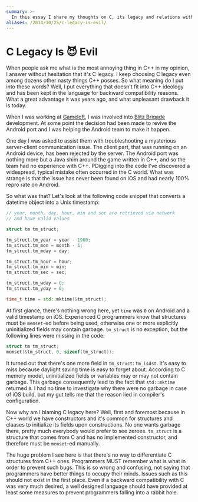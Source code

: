 ```yaml
---
summary: >-
  In this essay I share my thoughts on C, its legacy and relations with C++.
aliases: /2014/10/25/c-legacy-is-evil/
---
```


C Legacy Is 😈 Evil
===================

When people ask me what is the most annoying thing in C++ in my opinion, I
answer without hesitation that it's C legacy. I keep choosing C legacy even
among dozens other nasty things C++ posses. So what meaning do I put into these
words? Well, I put everything that doesn't fit into C++ ideology and has been
kept in the language for backward compatibility reasons. What a great advantage
it was years ago, and what unpleasant drawback it is today.

When I was working at [Gameloft], I was involved into [Blitz Brigade]
development. At some point the decision had been made to revive the Android
port and I was helping the Android team to make it happen.

One day I was asked to assist them with troubleshooting a mysterious
server-client communication issue. The client part, that was running on an
Android device, has been rejected by the server. The Android port was nothing
more but a Java shim around the game written in C++, and so the team had no
experience with C++. PDigging into the code I've discovered a widespread,
typical mistake often occurred in the C world. What was strange is that the
issue has never been found on iOS and had nearly 100% repro rate on Android.

So what was that? Let's look at the following code snippet that converts a
datetime object into a Unix timestamp:

```cpp
// year, month, day, hour, min and sec are retrieved via network
// and have valid values

struct tm tm_struct;

tm_struct.tm_year = year - 1900;
tm_struct.tm_mon = month - 1;
tm_struct.tm_mday = day;

tm_struct.tm_hour = hour;
tm_struct.tm_min = min;
tm_struct.tm_sec = sec;

tm_struct.tm_wday = 0;
tm_struct.tm_yday = 0;

time_t time = std::mktime(&tm_struct);
```

At first glance, there's nothing wrong here, yet `time` was `0` on Android and
a valid timestamp on iOS. Experienced C programmers know that structures must
be `memset`-ed before being used, otherwise one or more explicitly
uninitialized fields may contain garbage. `tm_struct` is no exception, but the
following lines were missing in the code:

```cpp
struct tm tm_struct;
memset(&tm_struct, 0, sizeof(tm_struct));
```

It turned out that there's one more field in `tm_struct`: `tm_isdst`. It's easy
to miss because daylight saving time is easy to forget about. According to C
memory model, uninitialized fields or variables may or may not contain garbage.
This garbage consequently lead to the fact that `std::mktime` returned `0`. I
had no time to investigate why there were no garbage in case of iOS build, but
my gut tells me that the reason lied in compiler's configuration.

Now why am I blaming C legacy here? Well, first and foremost because in C++
world we have constructors and it's common for structures and claases to
initialize its fields upon constructions. No one wants garbage there, pretty
much everybody would prefer to see zeroes. `tm_struct` is a structure that
comes from C and has no implemented constructor, and therefore must be
`memset`-ed manually.

The huge problem I see here is that there's no way to differentiate C
structures from C++ ones. Programmers MUST remember what is what in order to
prevent such bugs. This is so wrong and confusing, not saying that programmers
have better things to occupy their minds. Issues such as this should not exist
in the first place. Even if a backward compatibility with C was very much
desired, a well designed language should have provided at least some measures
to prevent programmers falling into a rabbit hole.

[Gameloft]: http://www.gameloft.com/
[Blitz Brigade]: https://itunes.apple.com/us/app/blitz-brigade-online-multiplayer/id580175049?mt=8
